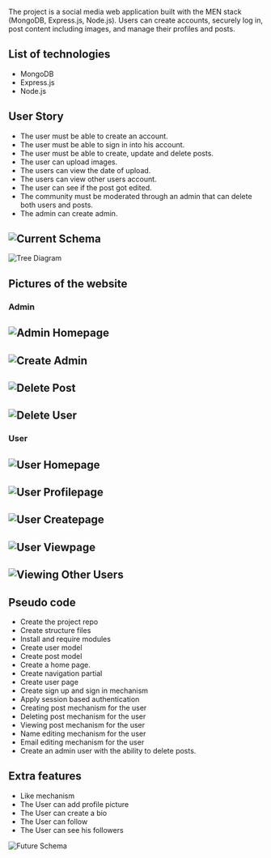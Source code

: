 The project is a social media web application built with the MEN stack (MongoDB, Express.js, Node.js). Users can create accounts, securely log in, post content including images, and manage their profiles and posts.

## List of technologies
- MongoDB
- Express.js
- Node.js

## User Story
- The user must be able to create an account.
- The user must be able to sign in into his account.
- The user must be able to create, update and delete posts.
- The user can upload images.
- The users can view the date of upload.
- The users can view other users account.
- The user can see if the post got edited.
- The community must be moderated through an admin that can delete both users and posts.
- The admin can create admin.

![Current Schema](Resources/currentSchema.png)
---
![Tree Diagram](Resources/treeDiagram.png)

## Pictures of the website
### Admin 
![Admin Homepage](Resources/Admin/Admin%20Homepage.png)
---
![Create Admin](Resources/Admin/CreateAdmin.png)
---
![Delete Post](Resources/Admin/DeletePost.png)
---
![Delete User](Resources/Admin/DeleteUser.png)
---

### User 
![User Homepage](Resources/User/UserHomepage.png)
---
![User Profilepage](Resources/User/UserProfilepage.png)
---
![User Createpage](Resources/User/UserCreate.png)
---
![User Viewpage](Resources/User/ViewEditingDeleting.png)
---
![Viewing Other Users](Resources/User/ViewingOtherUsers.png)
---

## Pseudo code
- Create the project repo
- Create structure files
- Install and require modules 
- Create user model
- Create post model
- Create a home page.
- Create navigation partial
- Create user page
- Create sign up and sign in mechanism
- Apply session based authentication
- Creating post mechanism for the user
- Deleting post mechanism for the user
- Viewing post mechanism for the user
- Name editing mechanism for the user
- Email editing mechanism for the user
- Create an admin user with the ability to delete posts.

## Extra features 
- Like mechanism
- The User can add profile picture
- The User can create a bio
- The User can follow 
- The User can see his followers

![Future Schema](Resources/futureSchema.png)
